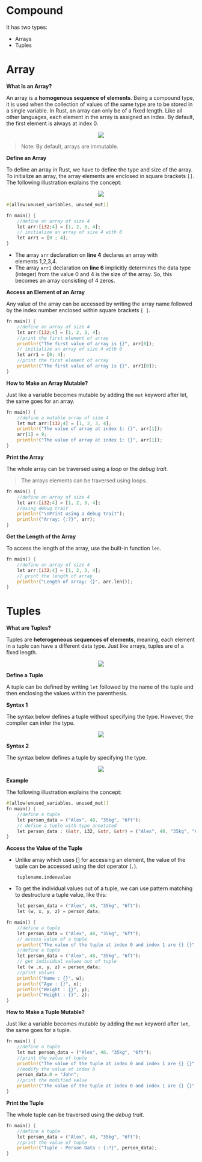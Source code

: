 # Compound
It has two types:
- Arrays
- Tuples

# Array

**What Is an Array?**

An array is a **homogenous sequence of elements**. Being a compound type, it is used when the collection of values of the same type are to be stored in a single variable. In Rust, an array can only be of a fixed length. Like all other languages, each element in the array is assigned an index. By default, the first element is always at index 0.

<p align="center">
<img src="https://github.com/imrank03/rustgrow_images/blob/main/data_types/compound/array.svg?raw=true">
</p>

> Note: By default, arrays are immutable.
> 

**Define an Array**

To define an array in Rust, we have to define the type and size of the array. To initialize an array, the array elements are enclosed in square brackets `[]`. The following illustration explains the concept:

<p align="center">
<img src="https://github.com/imrank03/rustgrow_images/blob/main/data_types/compound/array1.svg?raw=true">
</p>

```rust
#[allow(unused_variables, unused_mut)]

fn main() {
	//define an array of size 4
	let arr:[i32;4] = [1, 2, 3, 4];
	// initialize an array of size 4 with 0
	let arr1 = [0 ; 4];
}
```

- The array `arr` declaration on **line 4** declares an array with elements 1,2,3,4.
- The array `arr1` declaration on **line 6** implicitly determines the data type (integer) from the value 0 and 4 is the size of the array. So, this becomes an array consisting of 4 zeros.

**Access an Element of an Array**

Any value of the array can be accessed by writing the array name followed by the index number enclosed within square brackets `[ ]`.

```rust
fn main() {
	//define an array of size 4
	let arr:[i32;4] = [1, 2, 3, 4];
	//print the first element of array
	println!("The first value of array is {}", arr[0]);
	// initialize an array of size 4 with 0
	let arr1 = [0; 4];
	//print the first element of array
	println!("The first value of array is {}", arr1[0]);
}
```

**How to Make an Array Mutable?**

Just like a variable becomes mutable by adding the `mut` keyword after let, the same goes for an array.

```rust
fn main() {
	//define a mutable array of size 4
	let mut arr:[i32;4] = [1, 2, 3, 4];
	println!("The value of array at index 1: {}", arr[1]);
	arr[1] = 9;
	println!("The value of array at index 1: {}", arr[1]);
}
```

**Print the Array**

The whole array can be traversed using a *loop* or the *debug trait*.

> The arrays elements can be traversed using loops.
> 

```rust
fn main() {
	//define an array of size 4
	let arr:[i32;4] = [1, 2, 3, 4];
	//Using debug trait
	println!("\nPrint using a debug trait");
	println!("Array: {:?}", arr);
}
```

**Get the Length of the Array**

To access the length of the array, use the built-in function `len`.

```rust
fn main() {
	//define an array of size 4
	let arr:[i32;4] = [1, 2, 3, 4];
	// print the length of array
	println!("Length of array: {}", arr.len());
}
```

# Tuples

**What are Tuples?**

Tuples are **heterogeneous sequences of elements**, meaning, each element in a tuple can have a different data type. Just like arrays, tuples are of a fixed length.

<p align="center">
<img src="https://github.com/imrank03/rustgrow_images/blob/main/data_types/compound/tuple.svg?raw=true">
</p>

**Define a Tuple**

A tuple can be defined by writing `let` followed by the name of the tuple and then enclosing the values within the parenthesis.

**Syntax 1**

The syntax below defines a tuple without specifying the type. However, the compiler can infer the type.

<p align="center">
<img src="https://github.com/imrank03/rustgrow_images/blob/main/data_types/compound/tuple1.svg?raw=true">
</p>

**Syntax 2**

The syntax below defines a tuple by specifying the type.

<p align="center">
<img src="https://github.com/imrank03/rustgrow_images/blob/main/data_types/compound/tuple2.svg?raw=true">
</p>

**Example**

The following illustration explains the concept:

```rust
#[allow(unused_variables, unused_mut)]
fn main() {
	//define a tuple
	let person_data = ("Alex", 48, "35kg", "6ft");
	// define a tuple with type annotated
	let person_data : (&str, i32, &str, &str) = ("Alex", 48, "35kg", "6ft");
}
```

**Access the Value of the Tuple**

- Unlike array which uses [] for accessing an element, the value of the tuple can be accessed using the dot operator (`.`).

```
    tuplename.indexvalue
```

- To get the individual values out of a tuple, we can use pattern matching to destructure a tuple value, like this:

```rust
    let person_data = ("Alex", 48, "35kg", "6ft");
    let (w, x, y, z) = person_data;
```

```rust
fn main() {
	//define a tuple
	let person_data = ("Alex", 48, "35kg", "6ft");
	// access value of a tuple
	println!("The value of the tuple at index 0 and index 1 are {} {}",person_data.0,person_data.1);
	//define a tuple
	let person_data = ("Alex", 48, "35kg", "6ft");
	// get individual values out of tuple
	let (w ,x, y, z) = person_data;
	//print values
	println!("Name : {}", w);
	println!("Age : {}", x);
	println!("Weight : {}", y);
	println!("Height : {}", z);
}
```

**How to Make a Tuple Mutable?**

Just like a variable becomes mutable by adding the `mut` keyword after `let`, the same goes for a tuple.

```rust
fn main() {
	//define a tuple
	let mut person_data = ("Alex", 48, "35kg", "6ft");
	//print the value of tuple
	println!("The value of the tuple at index 0 and index 1 are {} {}", person_data.0, person_data.1);
	//modify the value at index 0
	person_data.0 = "John";
	//print the modified value
	println!("The value of the tuple at index 0 and index 1 are {} {}", person_data.0, person_data.1);
}
```

**Print the Tuple**

The whole tuple can be traversed using the *debug trait*.

```rust
fn main() {
	//define a tuple
	let person_data = ("Alex", 48, "35kg", "6ft");
	//print the value of tuple
	println!("Tuple - Person Data : {:?}", person_data);
}
```